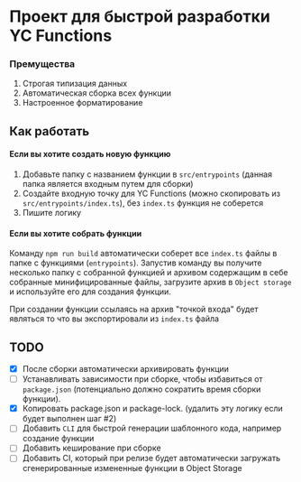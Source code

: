 # Проект для быстрой разработки YC Functions

### Премущества

1. Строгая типизация данных
2. Автоматическая сборка всех функции
3. Настроенное форматирование

## Как работать

#### Если вы хотите создать новую функцию

1. Добавьте папку с названием функции в `src/entrypoints` (данная папка является входным путем для сборки)
2. Создайте входную точку для YC Functions (можно скопировать из `src/entrypoints/index.ts`), без `index.ts` функция не соберется
3. Пишите логику

#### Если вы хотите собрать функции

Команду `npm run build` автоматически соберет все `index.ts` файлы в папке с функциями (`entrypoints`).
Запустив команду вы получите несколько папку с собранной функцией и архивом содержащим в себе собранные минифицированные файлы, загрузите архив в `Object storage` и используйте его для создания функции.

При создании функции ссылаясь на архив "точкой входа" будет являться то что вы экспортировали из `index.ts` файла

## TODO

- [x] После сборки автоматически архивировать функции
- [ ] Устанавливать зависимости при сборке, чтобы избавиться от `package.json` (потенциально должно сократить время сборки функции).
- [x] Копировать package.json и package-lock. (удалить эту логику если будет выполнен шаг #2)
- [ ] Добавить `CLI` для быстрой генерации шаблонного кода, например создание функции
- [ ] Добавить кеширование при сборке
- [ ] Добавить CI, который при релизе будет автоматически загружать сгенерированные измененные функции в Object Storage

